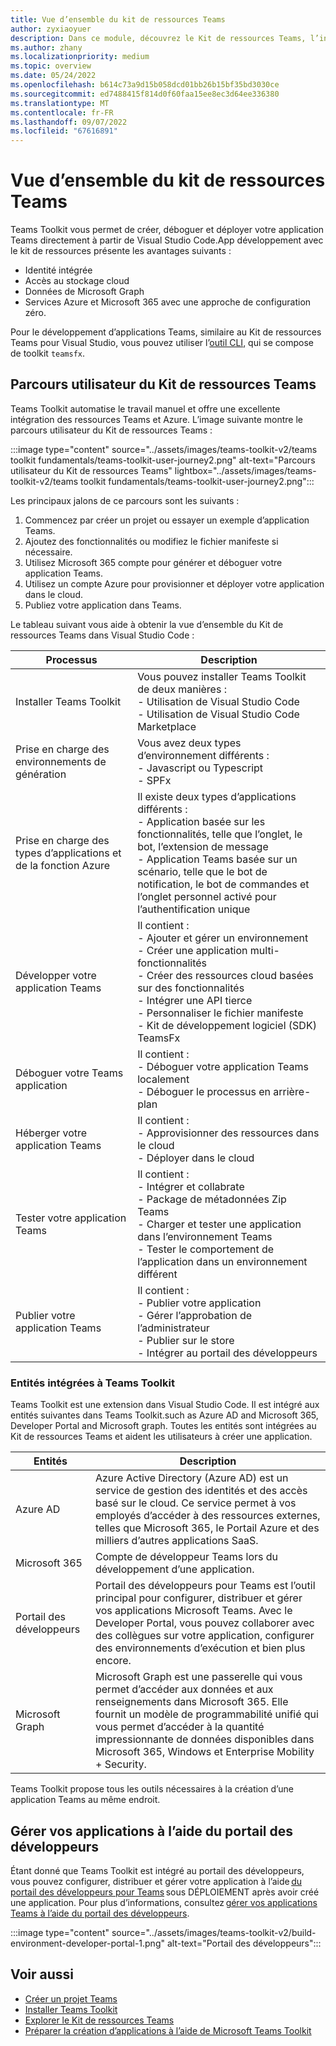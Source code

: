 ```yaml
---
title: Vue d’ensemble du kit de ressources Teams
author: zyxiaoyuer
description: Dans ce module, découvrez le Kit de ressources Teams, l’installation de Teams Toolkit et le parcours utilisateur du Kit de ressources Teams
ms.author: zhany
ms.localizationpriority: medium
ms.topic: overview
ms.date: 05/24/2022
ms.openlocfilehash: b614c73a9d15b058dcd01bb26b15bf35bd3030ce
ms.sourcegitcommit: ed7488415f814d0f60faa15ee8ec3d64ee336380
ms.translationtype: MT
ms.contentlocale: fr-FR
ms.lasthandoff: 09/07/2022
ms.locfileid: "67616891"
---
```

# <a name="teams-toolkit-overview"></a>Vue d’ensemble du kit de ressources Teams

Teams Toolkit vous permet de créer, déboguer et déployer votre application Teams directement à partir de Visual Studio Code.App développement avec le kit de ressources présente les avantages suivants :

* Identité intégrée
* Accès au stockage cloud
* Données de Microsoft Graph
* Services Azure et Microsoft 365 avec une approche de configuration zéro.

Pour le développement d’applications Teams, similaire au Kit de ressources Teams pour Visual Studio, vous pouvez utiliser l’[outil CLI](https://github.com/OfficeDev/TeamsFx/blob/dev/docs/cli/user-manual.md), qui se compose de toolkit `teamsfx`.

## <a name="user-journey-of-teams-toolkit"></a>Parcours utilisateur du Kit de ressources Teams

Teams Toolkit automatise le travail manuel et offre une excellente intégration des ressources Teams et Azure. L’image suivante montre le parcours utilisateur du Kit de ressources Teams :

:::image type="content" source="../assets/images/teams-toolkit-v2/teams toolkit fundamentals/teams-toolkit-user-journey2.png" alt-text="Parcours utilisateur du Kit de ressources Teams" lightbox="../assets/images/teams-toolkit-v2/teams toolkit fundamentals/teams-toolkit-user-journey2.png":::

Les principaux jalons de ce parcours sont les suivants :

1. Commencez par créer un projet ou essayer un exemple d’application Teams.
1. Ajoutez des fonctionnalités ou modifiez le fichier manifeste si nécessaire.
1. Utilisez Microsoft 365 compte pour générer et déboguer votre application Teams.
1. Utilisez un compte Azure pour provisionner et déployer votre application dans le cloud.
1. Publiez votre application dans Teams.

Le tableau suivant vous aide à obtenir la vue d’ensemble du Kit de ressources Teams dans Visual Studio Code :

| Processus | Description |
| ---- | ---- |
| Installer Teams Toolkit | Vous pouvez installer Teams Toolkit de deux manières : <br> - Utilisation de Visual Studio Code <br> - Utilisation de Visual Studio Code Marketplace|
| Prise en charge des environnements de génération | Vous avez deux types d’environnement différents : <br> - Javascript ou Typescript <br> - SPFx |
| Prise en charge des types d’applications et de la fonction Azure | Il existe deux types d’applications différents : <br> - Application basée sur les fonctionnalités, telle que l’onglet, le bot, l’extension de message  <br> - Application Teams basée sur un scénario, telle que le bot de notification, le bot de commandes et l’onglet personnel activé pour l’authentification unique |
| Développer votre application Teams | Il contient : <br> - Ajouter et gérer un environnement <br> - Créer une application multi-fonctionnalités <br> - Créer des ressources cloud basées sur des fonctionnalités <br> - Intégrer une API tierce <br> - Personnaliser le fichier manifeste <br> - Kit de développement logiciel (SDK) TeamsFx |
| Déboguer votre Teams application | Il contient : <br> - Déboguer votre application Teams localement <br> - Déboguer le processus en arrière-plan|
| Héberger votre application Teams | Il contient : <br> - Approvisionner des ressources dans le cloud <br> - Déployer dans le cloud|
| Tester votre application Teams | Il contient : <br> - Intégrer et collabrate <br> - Package de métadonnées Zip Teams <br> - Charger et tester une application dans l’environnement Teams <br> - Tester le comportement de l’application dans un environnement différent|
| Publier votre application Teams | Il contient : <br> - Publier votre application <br> - Gérer l’approbation de l’administrateur <br> - Publier sur le store <br> - Intégrer au portail des développeurs |

### <a name="entities-integrated-with-teams-toolkit"></a>Entités intégrées à Teams Toolkit

Teams Toolkit est une extension dans Visual Studio Code. Il est intégré aux entités suivantes dans Teams Toolkit.such as Azure AD and Microsoft 365, Developer Portal and Microsoft graph. Toutes les entités sont intégrées au Kit de ressources Teams et aident les utilisateurs à créer une application.

| Entités | Description |
| ---- | ---- |
| Azure AD  | Azure Active Directory (Azure AD) est un service de gestion des identités et des accès basé sur le cloud. Ce service permet à vos employés d’accéder à des ressources externes, telles que Microsoft 365, le Portail Azure et des milliers d’autres applications SaaS. |
| Microsoft 365  | Compte de développeur Teams lors du développement d’une application.|
| Portail des développeurs | Portail des développeurs pour Teams est l’outil principal pour configurer, distribuer et gérer vos applications Microsoft Teams. Avec le Developer Portal, vous pouvez collaborer avec des collègues sur votre application, configurer des environnements d’exécution et bien plus encore. |
| Microsoft Graph | Microsoft Graph est une passerelle qui vous permet d’accéder aux données et aux renseignements dans Microsoft 365. Elle fournit un modèle de programmabilité unifié qui vous permet d’accéder à la quantité impressionnante de données disponibles dans Microsoft 365, Windows et Enterprise Mobility + Security. |

Teams Toolkit propose tous les outils nécessaires à la création d’une application Teams au même endroit.

## <a name="manage-your-apps-using-developer-portal"></a>Gérer vos applications à l’aide du portail des développeurs

Étant donné que Teams Toolkit est intégré au portail des développeurs, vous pouvez configurer, distribuer et gérer votre application à l’aide [du portail des développeurs pour Teams](../concepts/build-and-test/teams-developer-portal.md) sous DÉPLOIEMENT après avoir créé une application. Pour plus d’informations, consultez [gérer vos applications Teams à l’aide du portail des développeurs](../concepts/build-and-test/manage-your-apps-in-developer-portal.md).

:::image type="content" source="../assets/images/teams-toolkit-v2/build-environment-developer-portal-1.png" alt-text="Portail des développeurs":::

## <a name="see-also"></a>Voir aussi

* [Créer un projet Teams](create-new-project.md)
* [Installer Teams Toolkit](install-Teams-Toolkit.md)
* [Explorer le Kit de ressources Teams](explore-Teams-Toolkit.md)
* [Préparer la création d’applications à l’aide de Microsoft Teams Toolkit](build-environments.md)
